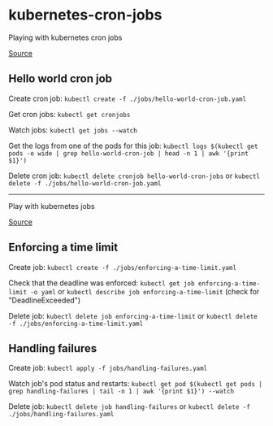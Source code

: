 # kubernetes-cron-jobs

Playing with kubernetes cron jobs

[Source](https://kubernetes.io/docs/tasks/job/automated-tasks-with-cron-jobs/)

## Hello world cron job

Create cron job: `kubectl create -f ./jobs/hello-world-cron-job.yaml`

Get cron jobs: `kubectl get cronjobs`

Watch jobs: `kubectl get jobs --watch`

Get the logs from one of the pods for this job: `kubectl logs $(kubectl get pods -o wide | grep hello-world-cron-job | head -n 1 | awk '{print $1}')`

Delete cron job: `kubectl delete cronjob hello-world-cron-jobs` or `kubectl delete -f ./jobs/hello-world-cron-job.yaml`

----

Play with kubernetes jobs

[Source](https://medium.com/better-programming/tutorial-how-to-use-kubernetes-job-and-cronjob-1ef4ffbc8e84)

## Enforcing a time limit

Create job: `kubectl create -f ./jobs/enforcing-a-time-limit.yaml`

Check that the deadline was enforced: `kubectl get job enforcing-a-time-limit -o yaml` or `kubectl describe job enforcing-a-time-limit` (check for "DeadlineExceeded")

Delete job: `kubectl delete job enforcing-a-time-limit` or `kubectl delete -f ./jobs/enforcing-a-time-limit.yaml`

## Handling failures

Create job: `kubectl apply -f jobs/handling-failures.yaml`

Watch job's pod status and restarts: `kubectl get pod $(kubectl get pods | grep handling-failures | tail -n 1 | awk '{print $1}') --watch`

Delete job: `kubectl delete job handling-failures` or `kubectl delete -f ./jobs/handling-failures.yaml`
